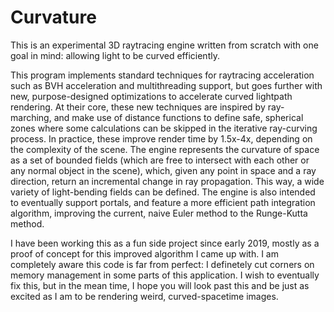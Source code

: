 # Curvature

This is an experimental 3D raytracing engine written from scratch with one goal in mind: allowing light to be curved efficiently. 

This program implements standard techniques for raytracing acceleration such as BVH acceleration and multithreading support, but goes further with new, purpose-designed optimizations to accelerate curved lightpath rendering. At their core, these new techniques are inspired by ray-marching, and make use of distance functions to define safe, spherical zones where some calculations can be skipped in the iterative ray-curving process. In practice, these improve render time by 1.5x-4x, depending on the complexity of the scene. The engine represents the curvature of space as a set of bounded fields (which are free to intersect with each other or any normal object in the scene), which, given any point in space and a ray direction, return an incremental change in ray propagation. This way, a wide variety of light-bending fields can be defined. The engine is also intended to eventually support portals, and feature a more efficient path integration algorithm, improving the current, naive Euler method to the Runge-Kutta method.

I have been working this as a fun side project since early 2019, mostly as a proof of concept for this improved algorithm I came up with. I am completely aware this code is far from perfect: I definetely cut corners on memory management in some parts of this application. I wish to eventually fix this, but in the mean time, I hope you will look past this and be just as excited as I am to be rendering weird, curved-spacetime images.
